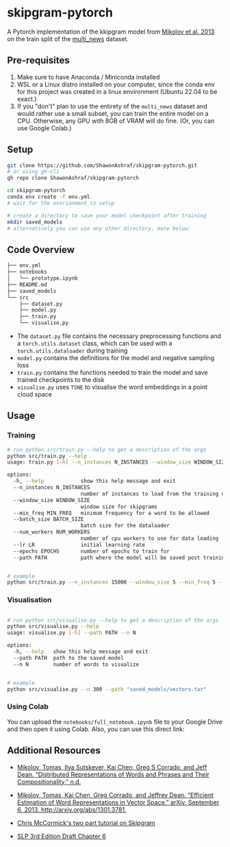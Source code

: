 # skipgram-pytorch

A Pytorch implementation of the kkipgram model from [Mikolov et al. 2013](https://proceedings.neurips.cc/paper_files/paper/2013/file/9aa42b31882ec039965f3c4923ce901b-Paper.pdf) on the train split of the [multi_news](https://huggingface.co/datasets/multi_news) dataset.

## Pre-requisites

1. Make sure to have Anaconda / Miniconda installed
2. WSL or a Linux distro installed on your computer, since the conda env for this project was created in a linux environment (Ubuntu 22.04 to be exact.)
3. If you "don't" plan to use the entirety of the `multi_news` dataset and would rather use a small subset,
you can train the entire model on a CPU. Otherwise, any GPU with 8GB of VRAM will do fine. (Or, you can use Google Colab.)

## Setup

```bash
git clone https://github.com/ShawonAshraf/skipgram-pytorch.git
# or using gh-cli 
gh repo clone ShawonAshraf/skipgram-pytorch

cd skipgram-pytorch
conda env create -f env.yml
# wait for the envrionment to setup

# create a directory to save your model checkpoint after training
mkdir saved_models
# alternatively you can use any other directory, more below:
```

## Code Overview

```bash
├── env.yml
├── notebooks
│   └── prototype.ipynb
├── README.md
├── saved_models
└── src
    ├── dataset.py
    ├── model.py
    ├── train.py
    └── visualise.py
```

- The `dataset.py` file contains the necessary preprocessing functions and a `torch.utils.dataset` class, which can be used with a `torch.utils.dataloader` during training
- `model.py` contains the definitions for the model and  negative sampling loss
- `train.py` contains the functions needed to train the model and save trained checkpoints to the disk
- `visualise.py` uses `TSNE` to visualise the word embeddings in a point cloud space

## Usage

### Training

```bash
# run python src/train.py --help to get a description of the args
python src/train.py --help                                                                                                                                  
usage: train.py [-h] --n_instances N_INSTANCES --window_size WINDOW_SIZE --min_freq MIN_FREQ --batch_size BATCH_SIZE --num_workers NUM_WORKERS --lr LR --epochs EPOCHS --path PATH

options:
  -h, --help            show this help message and exit
  --n_instances N_INSTANCES
                        number of instances to load from the training dataset
  --window_size WINDOW_SIZE
                        window size for skipgrams
  --min_freq MIN_FREQ   minimum frequency for a word to be allowed
  --batch_size BATCH_SIZE
                        batch size for the dataloader
  --num_workers NUM_WORKERS
                        number of cpu workers to use for data loading
  --lr LR               initial learning rate
  --epochs EPOCHS       number of epochs to train for
  --path PATH           path where the model will be saved post training


# example 
python src/train.py --n_instances 15000 --window_size 5 --min_freq 5 --batch_size 128 --num_workers 4  --lr 0.003 --epochs 15 --path saved_models/vectors.tar

```

### Visualisation

```bash

# run python src/visualise.py --help to get a description of the args
python src/visualise.py --help                                   
usage: visualise.py [-h] --path PATH --n N

options:
  -h, --help   show this help message and exit
  --path PATH  path to the saved model
  --n N        number of words to visualize


# example
python src/visualise.py --n 300 --path "saved_models/vectors.tar"

```

### Using Colab
You can upload the `notebooks/full_notebook.ipynb` file to your Google Drive and then open it using Colab. Also, you can use this direct link:



## Additional Resources

- [Mikolov, Tomas, Ilya Sutskever, Kai Chen, Greg S Corrado, and Jeff Dean. “Distributed Representations of Words and Phrases and Their Compositionality,” n.d.
](https://proceedings.neurips.cc/paper_files/paper/2013/file/9aa42b31882ec039965f3c4923ce901b-Paper.pdf)

- [Mikolov, Tomas, Kai Chen, Greg Corrado, and Jeffrey Dean. “Efficient Estimation of Word Representations in Vector Space.” arXiv, September 6, 2013. http://arxiv.org/abs/1301.3781.
](https://arxiv.org/abs/1301.3781)

- [Chris McCormick's two part tutorial on Skipgram](https://mccormickml.com/2016/04/19/word2vec-tutorial-the-skip-gram-model/)

- [SLP 3rd Edition Draft Chapter 6](https://web.stanford.edu/~jurafsky/slp3/6.pdf)
